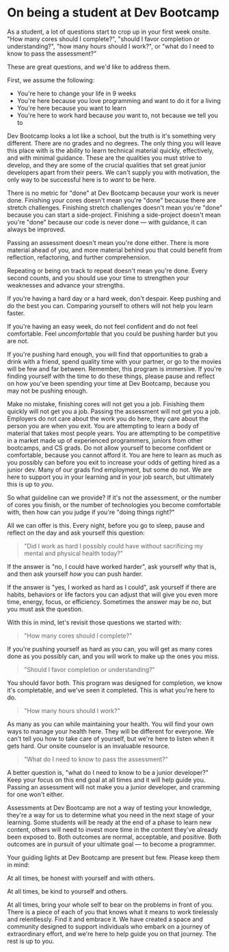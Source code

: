 # On being a student at Dev Bootcamp

As a student, a lot of questions start to crop up in your first week onsite. "How many cores should I complete?", "should I favor completion or understanding?", "how many hours should I work?", or "what do I need to know to pass the assessment?" 

These are great questions, and we'd like to address them.

First, we assume the following:

 * You're here to change your life in 9 weeks
 * You're here because you love programming and want to do it for a living
 * You're here because you want to learn
 * You're here to work hard because _you_ want to, not because we tell you to

Dev Bootcamp looks a lot like a school, but the truth is it's something very different. There are no grades and no degrees. The only thing you will leave this place with is the ability to learn technical material quickly, effectively, and with minimal guidance. These are the qualities you must strive to develop, and they are some of the crucial qualities that set great junior developers apart from their peers. We can't supply you with motivation, the only way to be successful here is to _want_ to be here.

There is no metric for "done" at Dev Bootcamp because your work is never done. Finishing your cores doesn't mean you're "done" because there are stretch challenges. Finishing stretch challenges doesn't mean you're "done" because you can start a side-project. Finishing a side-project doesn't mean you're "done" because our code is never done — with guidance, it can always be improved.

Passing an assessment doesn't mean you're done either. There is more material ahead of you, and more material behind you that could benefit from reflection, refactoring, and further comprehension.

Repeating or being on track to repeat doesn't mean you're done. Every second counts, and you should use your time to strengthen your weaknesses and advance your strengths.

If you're having a hard day or a hard week, don't despair. Keep pushing and do the best you can. Comparing yourself to others will not help you learn faster.

If you're having an easy week, do not feel confident and do not feel comfortable. Feel _uncomfortable_ that you could be pushing harder but you are not.

If you're pushing hard enough, you will find that opportunities to grab a drink with a friend, spend quality time with your partner, or go to the movies will be few and far between. Remember, this program is immersive. If you're finding yourself with the time to do these things, please pause and reflect on how you've been spending your time at Dev Bootcamp, because you may not be pushing enough.

Make no mistake, finishing cores will not get you a job. Finishing them quickly will not get you a job. Passing the assessment will not get you a job. Employers do not care about the work you do here, they care about the person you are when you exit. You are attempting to learn a body of material that takes most people years. You are attempting to be competitive in a market made up of experienced programmers, juniors from other bootcamps, and CS grads. Do not allow yourself to become confident or comfortable, because you cannot afford it. You are here to learn as much as you possibly can before you exit to increase your odds of getting hired as a junior dev. Many of our grads find employment, but some do not. We are here to support you in your learning and in your job search, but ultimately this is up to _you_.

So what guideline can we provide? If it's not the assessment, or the number of cores you finish, or the number of technologies you become comfortable with, then how can you judge if you're "doing things right?"

All we can offer is this. Every night, before you go to sleep, pause and reflect on the day and ask yourself this question:

> "Did I work as hard I possibly could have without sacrificing my mental and physical health today?"

If the answer is "no, I could have worked harder", ask yourself _why_ that is, and then ask yourself _how_ you can push harder.

If the answer is "yes, I worked as hard as I could", ask yourself if there are habits, behaviors or life factors you can adjust that will give you even more time, energy, focus, or efficiency. Sometimes the answer may be no, but you must ask the question.

With this in mind, let's revisit those questions we started with:

> "How many cores should I complete?"

If you're pushing yourself as hard as you can, you will get as many cores done as you possibly can, and you will work to make up the ones you miss.

> "Should I favor completion or understanding?"

You should favor both. This program was designed for completion, we know it's completable, and we've seen it completed. This is what you're here to do.

> "How many hours should I work?"

As many as you can while maintaining your health. You will find your own ways to manage your health here. They will be different for everyone. We can't tell you how to take care of yourself, but we're here to listen when it gets hard. Our onsite counselor is an invaluable resource.

> "What do I need to know to pass the assessment?"

A better question is, "what do I need to know to be a junior developer?" Keep your focus on this end goal at all times and it will help guide you. Passing an assessment will not make you a junior developer, and cramming for one won't either.

Assessments at Dev Bootcamp are not a way of testing your knowledge, they're a way for us to determine what you need in the next stage of your learning. Some students will be ready at the end of a phase to learn new content, others will need to invest more time in the content they've already been exposed to. Both outcomes are normal, acceptable, and positive. Both outcomes are in pursuit of your ultimate goal — to become a programmer.

Your guiding lights at Dev Bootcamp are present but few. Please keep them in mind:

At all times, be honest with yourself and with others.

At all times, be kind to yourself and others.

At all times, bring your whole self to bear on the problems in front of you. There is a piece of each of you that knows what it means to work tirelessly and relentlessly. Find it and embrace it. We have created a space and community designed to support individuals who embark on a journey of extraordinary effort, and we're here to help guide you on that journey. The rest is up to you.

